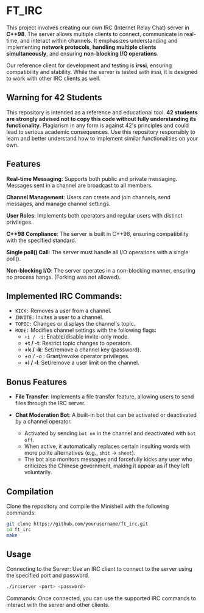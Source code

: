# FT_IRC

This project involves creating our own IRC (Internet Relay Chat) server in **C++98**. The server allows multiple clients to connect, communicate in real-time, and interact within channels. It emphasizes understanding and implementing **network protocols**, **handling multiple clients simultaneously**, and ensuring **non-blocking I/O operations**.

Our reference client for development and testing is **irssi**, ensuring compatibility and stability. While the server is tested with irssi, it is designed to work with other IRC clients as well.


## Warning for 42 Students

This repository is intended as a reference and educational tool. **42 students are strongly advised not to copy this code without fully understanding its functionality.** Plagiarism in any form is against 42's principles and could lead to serious academic consequences. Use this repository responsibly to learn and better understand how to implement similar functionalities on your own.

## Features

**Real-time Messaging**: Supports both public and private messaging. Messages sent in a channel are broadcast to all members.

**Channel Management**: Users can create and join channels, send messages, and manage channel settings.

**User Roles**: Implements both operators and regular users with distinct privileges.

**C++98 Compliance**: The server is built in C++98, ensuring compatibility with the specified standard.

**Single poll() Call**: The server must handle all I/O operations with a single poll().

**Non-blocking I/O**: The server operates in a non-blocking manner, ensuring no process hangs. (Forking was not allowed).

## Implemented IRC Commands:

- `KICK:` Removes a user from a channel.
- `INVITE:` Invites a user to a channel.
- `TOPIC:` Changes or displays the channel's topic.
- `MODE:` Modifies channel settings with the following flags:
    - ``+i / -i``: Enable/disable invite-only mode.
    - **+t / -t**: Restrict topic changes to operators.
    - **+k <key> / -k**: Set/remove a channel key (password).
    - *+o <user> / -o <user>*: Grant/revoke operator privileges.
    - **+l <limit> / -l**: Set/remove a user limit on the channel.

## Bonus Features

- **File Transfer**: Implements a file transfer feature, allowing users to send files through the IRC server.

- **Chat Moderation Bot**: A built-in bot that can be activated or deactivated by a channel operator.
     - Activated by sending ```bot on``` in the channel and deactivated with ```bot off```.
     - When active, it automatically replaces certain insulting words with more polite alternatives (e.g., ```shit``` → ```sheet```).
     - The bot also monitors messages and forcefully kicks any user who criticizes the Chinese government, making it appear as if they left voluntarily.

## Compilation

Clone the repository and compile the Minishell with the following commands:

```bash
git clone https://github.com/yourusername/ft_irc.git
cd ft_irc
make
```

## Usage

Connecting to the Server: Use an IRC client to connect to the server using the specified port and password.
```bash
./ircserver <port> <password>
```
Commands: Once connected, you can use the supported IRC commands to interact with the server and other clients.
